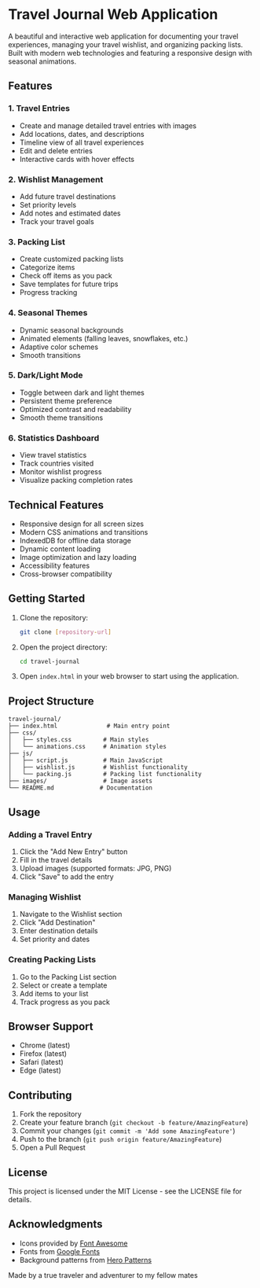 # Travel Journal Web Application

A beautiful and interactive web application for documenting your travel experiences, managing your travel wishlist, and organizing packing lists. Built with modern web technologies and featuring a responsive design with seasonal animations.

## Features

### 1. Travel Entries
- Create and manage detailed travel entries with images
- Add locations, dates, and descriptions
- Timeline view of all travel experiences
- Edit and delete entries
- Interactive cards with hover effects

### 2. Wishlist Management
- Add future travel destinations
- Set priority levels
- Add notes and estimated dates
- Track your travel goals

### 3. Packing List
- Create customized packing lists
- Categorize items
- Check off items as you pack
- Save templates for future trips
- Progress tracking

### 4. Seasonal Themes
- Dynamic seasonal backgrounds
- Animated elements (falling leaves, snowflakes, etc.)
- Adaptive color schemes
- Smooth transitions

### 5. Dark/Light Mode
- Toggle between dark and light themes
- Persistent theme preference
- Optimized contrast and readability
- Smooth theme transitions

### 6. Statistics Dashboard
- View travel statistics
- Track countries visited
- Monitor wishlist progress
- Visualize packing completion rates

## Technical Features

- Responsive design for all screen sizes
- Modern CSS animations and transitions
- IndexedDB for offline data storage
- Dynamic content loading
- Image optimization and lazy loading
- Accessibility features
- Cross-browser compatibility

## Getting Started

1. Clone the repository:
   ```bash
   git clone [repository-url]
   ```

2. Open the project directory:
   ```bash
   cd travel-journal
   ```

3. Open `index.html` in your web browser to start using the application.

## Project Structure

```
travel-journal/
├── index.html              # Main entry point
├── css/
│   ├── styles.css         # Main styles
│   └── animations.css     # Animation styles
├── js/
│   ├── script.js          # Main JavaScript
│   ├── wishlist.js        # Wishlist functionality
│   └── packing.js         # Packing list functionality
├── images/                # Image assets
└── README.md             # Documentation
```

## Usage

### Adding a Travel Entry
1. Click the "Add New Entry" button
2. Fill in the travel details
3. Upload images (supported formats: JPG, PNG)
4. Click "Save" to add the entry

### Managing Wishlist
1. Navigate to the Wishlist section
2. Click "Add Destination"
3. Enter destination details
4. Set priority and dates

### Creating Packing Lists
1. Go to the Packing List section
2. Select or create a template
3. Add items to your list
4. Track progress as you pack

## Browser Support

- Chrome (latest)
- Firefox (latest)
- Safari (latest)
- Edge (latest)

## Contributing

1. Fork the repository
2. Create your feature branch (`git checkout -b feature/AmazingFeature`)
3. Commit your changes (`git commit -m 'Add some AmazingFeature'`)
4. Push to the branch (`git push origin feature/AmazingFeature`)
5. Open a Pull Request

## License

This project is licensed under the MIT License - see the LICENSE file for details.

## Acknowledgments

- Icons provided by [Font Awesome](https://fontawesome.com)
- Fonts from [Google Fonts](https://fonts.google.com)
- Background patterns from [Hero Patterns](https://heropatterns.com)


Made by a true traveler and adventurer to my fellow mates 